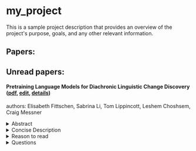 # my_project
This is a sample project description that provides an overview of the project's purpose, goals, and any other relevant information.

## Papers:


## Unread papers:
#### Pretraining Language Models for Diachronic Linguistic Change Discovery ([pdf](paper_pdfs/2504.05523v1.pdf), [edit](paper_files/2504.05523v1.md), [details](src/presentation_files/2504.05523v1.md))
authors: Elisabeth Fittschen, Sabrina Li, Tom Lippincott, Leshem Choshsem, Craig Messner
<details>
<summary>Abstract</summary>
"Large language models (LLMs) have shown potential as tools for scientific discovery. This has engendered growing interest in their use in humanistic disciplines, such as historical linguistics and literary studies. These fields often construct arguments on the basis of delineations like genre, or more inflexibly, time period. Although efforts have been made to restrict inference to specific domains via fine-tuning or model editing, we posit that the only true guarantee is domain-restricted pretraining -- typically, a data- and compute-expensive proposition.   We show that efficient pretraining techniques can produce useful models over corpora too large for easy manual inspection but too small for "typical" LLM approaches. We employ a novel date-attribution pipeline in order to obtain a temporally-segmented dataset of five 10-million-word slices. We train two corresponding five-model batteries over these corpus segments, efficient pretraining and Llama3-8B parameter efficiently finetuned.   We find that the pretrained models are faster to train than the finetuned baselines and that they better respect the historical divisions of our corpus. Emphasizing speed and precision over a-historical comprehensiveness enables a number of novel approaches to hypothesis discovery and testing in our target fields. Taking up diachronic linguistics as a testbed, we show that our method enables the detection of a diverse set of phenomena, including en masse lexical change, non-lexical (grammatical and morphological) change, and word sense introduction/obsolescence. We provide a ready-to-use pipeline that allows extension of our approach to other target fields with only minimal adaptation."

</details>
<details>
<summary>Concise Description</summary>
todo

</details>
<details>
<summary>Reason to read</summary>
['todo']
</details>
<details>
<summary>Questions</summary>
['todo']
</details>